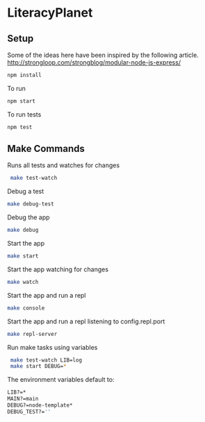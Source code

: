 LiteracyPlanet
====================


Setup
--------------

Some of the ideas here have been inspired by the following article.
http://strongloop.com/strongblog/modular-node-js-express/


```sh
npm install
```

To run
```sh
npm start
```

To run tests
```sh
npm test
```

Make Commands
--------------

Runs all tests and watches for changes
```sh
 make test-watch
```

Debug a test
```sh
make debug-test
```

Debug the app
```sh
make debug
```

Start the app
```sh
make start
```

Start the app watching for changes
```sh
make watch
```

Start the app and run a repl
```sh
make console
```

Start the app and run a repl listening to config.repl.port
```sh
make repl-server
```

Run make tasks using variables
```sh
 make test-watch LIB=log
 make start DEBUG=*
```

The environment variables default to:
```sh
LIB?=*
MAIN?=main
DEBUG?=node-template*
DEBUG_TEST?=''
```


